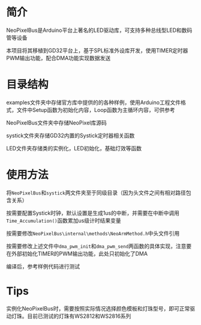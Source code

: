 # 简介

NeoPixelBus是Arduino平台上著名的LED驱动库，可支持多种总线型LED和数码管等设备

本项目将其移植到GD32平台上，基于SPL标准外设库开发，使用TIMER定时器PWM输出功能，配合DMA功能实现数据发送

# 目录结构

examples文件夹中存储官方库中提供的的各种样例，使用Arduino工程文件格式，文件中Setup函数为初始化内容，Loop函数为主循环内容，可供参考

NeoPixelBus文件夹中存储NeoPixel库源码

systick文件夹存储GD32内置的Systick定时器相关函数

LED文件夹存储类的实例化，LED初始化，基础灯效等函数

# 使用方法

将`NeoPixelBus`和`systick`两文件夹至于同级目录（因为头文件之间有相对路径包含关系）

按需要配置Systick时钟，默认设置是生成1us的中断，并需要在中断中调用`Time_Accumulation()`函数累加us级计时结果变量

按需要修改`NeoPixelBus\internal\methods\NeoArmMethod.h`中头文件引用

按需要修改上述文件中`dma_pwm_init`和`dma_pwm_send`两函数的具体实现，注意要在外部初始化TIMER的PWM输出功能，此处只初始化了DMA

编译后，参考样例代码进行测试

# Tips

实例化NeoPixelBus时，需要按照实际情况选择颜色模板和灯珠型号，即可正常驱动灯珠。目前已测试的灯珠有WS2812和WS2816系列